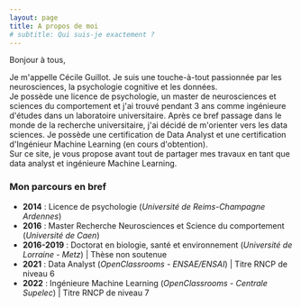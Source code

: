 ```yaml
---
layout: page
title: A propos de moi
# subtitle: Qui suis-je exactement ?
---
```


Bonjour à tous,

Je m'appelle Cécile Guillot. Je suis une touche-à-tout passionnée par les neurosciences, la psychologie cognitive et les données.</br>
Je possède une licence de psychologie, un master de neurosciences et sciences du comportement et j'ai trouvé pendant 3 ans comme ingénieure d'études dans un laboratoire universitaire. Après ce bref passage dans le monde de la recherche universitaire, j'ai décidé de m'orienter vers les data sciences. Je possède une certification de Data Analyst et une certification d'Ingénieur Machine Learning (en cours d'obtention).</br>
Sur ce site, je vous propose avant tout de partager mes travaux en tant que data analyst et ingénieure Machine Learning.

### Mon parcours en bref

- **2014** : Licence de psychologie (*Université de Reims-Champagne Ardennes*)
- **2016** : Master Recherche Neurosciences et Science du comportement (*Université de Caen*)
- **2016-2019** : Doctorat en biologie, santé et environnement (*Université de Lorraine - Metz*) | Thèse non soutenue
- **2021** : Data Analyst (*OpenClassrooms - ENSAE/ENSAI*) | Titre RNCP de niveau 6
- **2022** : Ingénieure Machine Learning (*OpenClassrooms - Centrale Supelec*) | Titre RNCP de niveau 7
